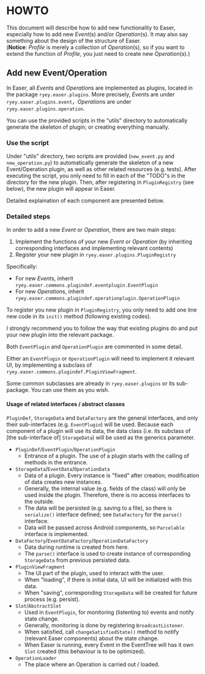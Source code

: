 HOWTO
======

This document will describe how to add new functionality to Easer, especially how to add new *Event*(s) and/or *Operation*(s). It may also say something about the design of the structure of Easer.  
(**Notice**: *Profile* is merely a collection of *Operation*(s), so if you want to extend the function of *Profile*, you just need to create new *Operation*(s).)

Add new Event/Operation
------

In Easer, all *Event*s and *Operation*s are implemented as plugins, located in the package `ryey.easer.plugins`. More precisely, *Event*s are under `ryey.easer.plugins.event`，*Operation*s are under `ryey.easer.plugins.operation`.

You can use the provided scripts in the "utils" directory to automatically generate the skeleton of plugin; or creating everything manually.

### Use the script
Under "utils" directory, two scripts are provided (`new_event.py` and `new_operation.py`) to automatically generate the skeleton of a new Event/Operation plugin, as well as other related resources (e.g. tests).
After executing the script, you only need to fill in each of the "TODO"s in the directory for the new plugin. Then, after registering in `PluginRegistry` (see below), the new plugin will appear in Easer.

Detailed explaination of each component are presented below.

### Detailed steps

In order to add a new *Event* or *Operation*, there are two main steps:

1. Implement the functions of your new *Event* or *Operation* (by inheriting corresponding interfaces and implementing relevant contents)
2. Register your new plugin in `ryey.easer.plugins.PluginRegistry`

Specifically:

* For new *Event*s, inherit `ryey.easer.commons.plugindef.eventplugin.EventPlugin`
* For new *Operation*s, inherit `ryey.easer.commons.plugindef.operationplugin.OperationPlugin`

To register you new plugin in `PluginRegistry`, you only need to add one line new code in its `init()` method (following existing codes).

I strongly recommend you to follow the way that existing plugins do and put your new plugin into the relevant package.

Both `EventPlugin` and `OperationPlugin` are commented in some detail.

Either an `EventPlugin` or `OperationPlugin` will need to implement it relevant UI, by implementing a subclass of `ryey.easer.commons.plugindef.PluginViewFragment`.

Some common subclasses are already in `ryey.easer.plugins` or its sub-package. You can use them as you wish.

#### Usage of related interfaces / abstract classes

`PluginDef`, `StorageData` and `DataFactory` are the general interfaces, and only their sub-interfaces (e.g. `EventPlugin`) will be used. Because each component of a plugin will use its data, the data class (i.e. its subclass of [the sub-interface of] `StorageData`) will be used as the generics parameter.

* `PluginDef`/`EventPlugin`/`OperationPlugin`
	* Entrance of a plugin. The use of a plugin starts with the calling of methods in the entrance.
* `StorageData`/`EventData`/`OperationData`
	* Data of a plugin. Every instance is "fixed" after creation; modification of data creates new instances.
	* Generally, the internal value (e.g. fields of the class) will only be used inside the plugin. Therefore, there is no access interfaces to the outside.
	* The data will be persisted (e.g. saving to a file), so there is `serialize()` interface defined; see `DataFactory` for the `parse()` interface.
	* Data will be passed across Android components, so `Parcelable` interface is implemented.
* `DataFactory`/`EventDataFactory`/`OperationDataFactory`
	* Data during runtime is created from here.
	* The `parse()` interface is used to create instance of corresponding `StorageData` from previous persisted data.
* `PluginViewFragment`
	* The UI part of the plugin, used to interact with the user.
	* When "loading", if there is initial data, UI will be initialized with this data.
	* When "saving", corresponding `StorageData` will be created for future process (e.g. persist).
* `Slot`/`AbstractSlot`
	* Used in `EventPlugin`, for monitoring (listenting to) events and notify state change.
	* Generally, monitoring is done by registering `BroadcastListener`.
	* When satisfied, call `changeSatisfiedState()` method to notify (relevant Easer components) about the state change.
	* When Easer is running, every Event in the EventTree will has it own `Slot` created (this behaviour is to be optimized).
* `OperationLoader`
	* The place where an Operation is carried out / loaded.

